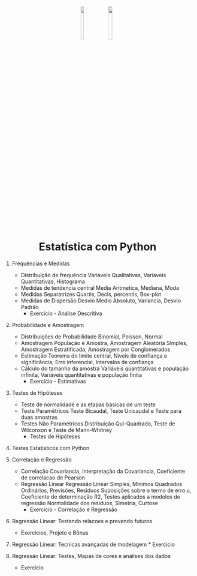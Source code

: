 <h1 align="center">
    
<p align="center">
<img src= "https://upload.wikimedia.org/wikipedia/commons/1/1f/Python_logo_01.svg" width="12%" height="15%"/>
<img src= "https://upload.wikimedia.org/wikipedia/commons/5/53/Estat%C3%ADstica_%C3%ADcone.svg" width="15%" height="15%"/>

<h1 align="center"><b>Estatística com Python</b></h1>


<p align="center"> 



1. Frequências e Medidas
   * Distribuição de frequência
       Variaveis Qualitativas, Variaveis Quantitativas, Histograma
   * Medidas de tendencia central
       Media Aritmetica, Mediana, Moda
   * Medidas Separatrizes
       Quartis, Decis, percentis, Box-plot
   * Medidas de Dispersão
       Desvio Medio Absoluto, Variancia, Desvio Padrão 
      - Exercício - Análise Descritiva

  2. Probabilidade e Amostragem
       * Distribuições de Probabilidade
           Binomial, Poisson, Normal
       * Amostragem
           População e Amostra, Amostragem Aleatória Simples, Amostragem Estratificada, Amostragem por Conglomerados
       * Estimação
           Teorema do limite central, Niveis de confiança e significância, Erro inferencial, Intervalos de confiança
       * Cálculo do tamanho da amostra
           Variáveis quantitativas e população infinita, Variáveis quantitativas e população finita
         - Exercício - Estimativas

  3. Testes de Hipóteses
       * Teste de normalidade e as etapas básicas de um teste
       * Teste Paramétricos
           Teste Bicaudal, Teste Unicaudal e Teste para duas amostras
       * Testes Não Paramétricos
           Distribuição Qui-Quadrado, Teste de Wilconxon e Teste de Mann-Whitney
         - Testes de Hipóteses 
          
  4. Testes Estatisticos com Python
       
  5. Correlação e Regressão
       * Correlação
           Covariancia, Interpretação  da Covariancia, Coeficiente de correlacao de Pearson
       * Regressão Linear
           Regressão Linear Simples, Mínimos Quadrados Ordinários, Previsões, Residuos
           Suposições sobre o termo de erro u, Coeficiente de determinação R2, Testes aplicados a modelos de regressão
           Normalidade dos residuos, Simetria, Curtose
         - Exercicio - Correlação e Regressão 
         
  6. Regressão Linear: Testando relacoes e prevendo futuros
        * Exercícios, Projeto e Bônus
          
  8. Regressão Linear: Tecnicas avançadas de modelagem
         * Exercicio
     
  10. Regressão Linear: Testes, Mapas de cores e analises dos dados 
         * Exercício 
